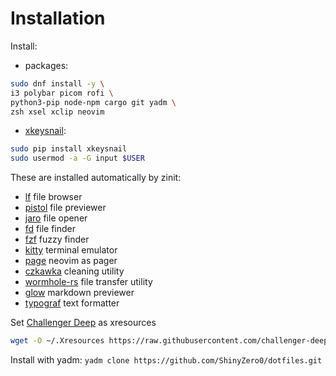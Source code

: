# Installation

Install:

* packages:
```bash
sudo dnf install -y \
i3 polybar picom rofi \
python3-pip node-npm cargo git yadm \
zsh xsel xclip neovim
```
* [xkeysnail](https://github.com/mooz/xkeysnail):
```bash
sudo pip install xkeysnail
sudo usermod -a -G input $USER
```

These are installed automatically by zinit:
* [lf](https://github.com/gokcehan/lf) file browser
* [pistol](https://github.com/doronbehar/pistol) file previewer
* [jaro](https://github.com/isamert/jaro) file opener
* [fd](https://github.com/sharkdp/fd) file finder
* [fzf](https://github.com/junegunn/fzf) fuzzy finder
* [kitty](https://github.com/kovidgoyal/kitty) terminal emulator
* [page](https://github.com/I60R/page) neovim as pager
* [czkawka](https://github.com/qarmin/czkawkahttps://github.com/qarmin/czkawka) cleaning utility
* [wormhole-rs](https://github.com/magic-wormhole/magic-wormhole.rs) file transfer utility
* [glow](https://github.com/charmbracelet/glow) markdown previewer
* [typograf](https://github.com/typograf/typograf-cli/) text formatter


Set [Challenger Deep](https://github.com/challenger-deep-theme/xresources) as xresources  
```bash
wget -O ~/.Xresources https://raw.githubusercontent.com/challenger-deep-theme/xresources/master/challenger-deep.xdefaults
```
Install with yadm: `yadm clone https://github.com/ShinyZero0/dotfiles.git`
